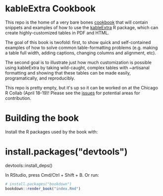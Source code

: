 # kableExtra Cookbook

This repo is the home of a very bare bones [cookbook](https://sharlagelfand.github.io/kableExtra-cookbook/) that will contain snippets and examples of how to use the [kableExtra](https://haozhu233.github.io/kableExtra/) R package, which can create highly-customized tables in PDF and HTML.

The goal of this book is twofold: first, to show quick and self-contained examples of how to solve common table-formatting problems (e.g. making a table full width, adding captions, changing columns and alignment, etc). 

The second goal is to illustrate just how much customization is possible using kableExtra by taking wild-caught, complex tables with ~artisanal formatting and showing that these tables can be made easily, programatically, and reproducibly.

This repo is pretty empty, but it's up so it can be worked on at the Chicago R Collab (April 18-19)! Please see the [issues](https://github.com/sharlagelfand/kableExtra-cookbook/issues) for potential areas for contribution. 

# Building the book

Install the R packages used by the book with:

# install.packages("devtools")
devtools::install_deps()

In RStudio, press Cmd/Ctrl + Shift + B. Or run:

```r
# install.packages("bookdown")
bookdown::render_book("index.Rmd")
```
